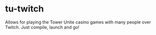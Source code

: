 # tu-twitch
Allows for playing the Tower Unite casino games with many people over Twitch. Just compile, launch and go!